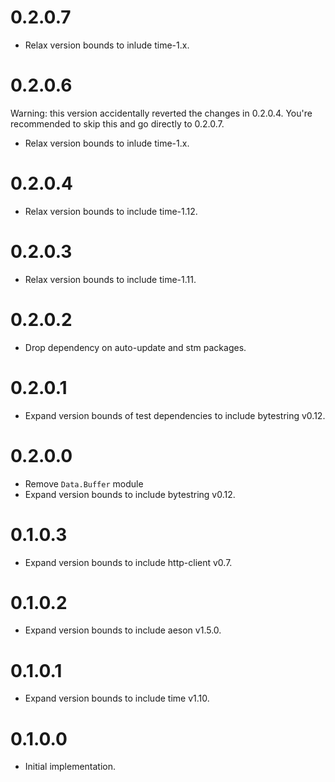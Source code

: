 # 0.2.0.7

- Relax version bounds to inlude time-1.x.

# 0.2.0.6

Warning: this version accidentally reverted the changes in 0.2.0.4. You're
recommended to skip this and go directly to 0.2.0.7.

- Relax version bounds to inlude time-1.x.

# 0.2.0.4

- Relax version bounds to include time-1.12.

# 0.2.0.3

- Relax version bounds to include time-1.11.

# 0.2.0.2

- Drop dependency on auto-update and stm packages.

# 0.2.0.1

- Expand version bounds of test dependencies to include bytestring v0.12.

# 0.2.0.0

- Remove `Data.Buffer` module
- Expand version bounds to include bytestring v0.12.

# 0.1.0.3

- Expand version bounds to include http-client v0.7.

# 0.1.0.2

- Expand version bounds to include aeson v1.5.0.

# 0.1.0.1

- Expand version bounds to include time v1.10.

# 0.1.0.0

- Initial implementation.

